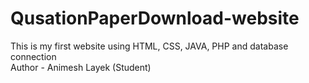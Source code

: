# QusationPaperDownload-website
This is my first website using HTML, CSS, JAVA, PHP and database connection
<br>
Author - Animesh Layek (Student)
